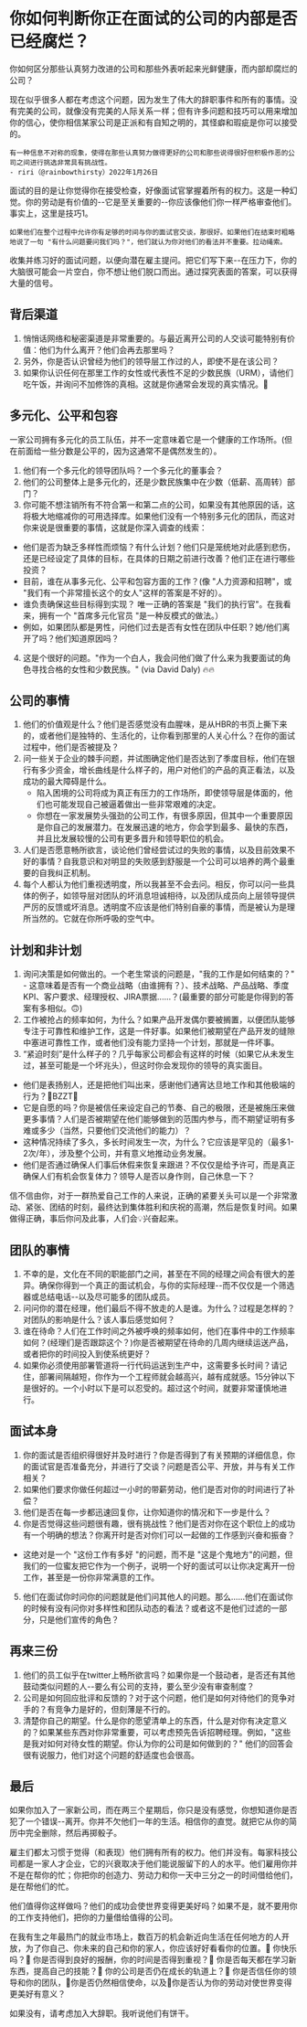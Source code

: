 # 你如何判断你正在面试的公司的内部是否已经腐烂？

你如何区分那些认真努力改进的公司和那些外表听起来光鲜健康，而内部却腐烂的公司？

现在似乎很多人都在考虑这个问题，因为发生了伟大的辞职事件和所有的事情。没有完美的公司，就像没有完美的人际关系一样；但有许多问题和技巧可以用来增加你的信心，使你相信某家公司是正派和有自知之明的，其怪癖和瑕疵是你可以接受的。

    有一种信息不对称的现象，使得在那些认真努力做得更好的公司和那些说得很好但积极作恶的公司之间进行挑选非常具有挑战性。
    - riri（@rainbowthirsty）2022年1月26日

面试的目的是让你觉得你在接受检查，好像面试官掌握着所有的权力。这是一种幻觉。你的劳动是有价值的--它是至关重要的--你应该像他们你一样严格审查他们。事实上，这里是技巧1。

    如果他们在整个过程中允许你有足够的时间与你的面试官交谈，那很好。如果他们在结束时粗略地说了一句 "有什么问题要问我们吗？"，他们就认为你对他们的看法并不重要。拉动绳索。

收集并练习好的面试问题，以便向潜在雇主提问。把它们写下来--在压力下，你的大脑很可能会一片空白，你不想让他们脱口而出。通过探究表面的答案，可以获得大量的信号。

## 背后渠道

1. 悄悄话网络和秘密渠道是非常重要的。与最近离开公司的人交谈可能特别有价值：他们为什么离开？他们会再去那里吗？
2. 另外，你是否认识曾经为他们的领导层工作过的人，即使不是在该公司？
3. 如果你认识任何在那里工作的女性或代表性不足的少数民族（URM），请他们吃午饭，并询问不加修饰的真相。这就是你通常会发现的真实情况。🥂

## 多元化、公平和包容

一家公司拥有多元化的员工队伍，并不一定意味着它是一个健康的工作场所。(但在前面给一些分数是公平的，因为这通常不是偶然发生的）。


1. 他们有一个多元化的领导团队吗？一个多元化的董事会？
2. 他们的公司整体上是多元化的，还是少数民族集中在少数（低薪、高周转）部门？
3. 你可能不想注销所有不符合第一和第二点的公司，如果没有其他原因的话，这将极大地缩减你的可用选择库。如果他们没有一个特别多元化的团队，而这对你来说是很重要的事情，这就是你深入调查的线索：

* 他们是否为缺乏多样性而烦恼？有什么计划？他们只是笼统地对此感到悲伤，还是已经设定了具体的目标，在具体的日期之前进行改善？他们正在进行哪些投资？
* 目前，谁在从事多元化、公平和包容方面的工作？(像 "人力资源和招聘"，或 "我们有一个非常擅长这个的女人"这样的答案是不好的）。
* 谁负责确保这些目标得到实现？ 唯一正确的答案是 "我们的执行官"。在我看来，拥有一个 "首席多元化官员 "是一种反模式的做法。）
* 例如，如果团队都是男性，问他们过去是否有女性在团队中任职？她/他们离开了吗？他们知道原因吗？

4. 这是个很好的问题。"作为一个白人，我会问他们做了什么来为我要面试的角色寻找合格的女性和少数民族。" (via David Daly) 🔥🔥

## 公司的事情

1. 他们的价值观是什么？他们是否感觉没有血腥味，是从HBR的书页上撕下来的，或者他们是独特的、生活化的，让你看到那里的人关心什么？在你的面试过程中，他们是否被提及？
2. 问一些关于企业的棘手问题，并试图确定他们是否达到了季度目标，他们在银行有多少资金，增长曲线是什么样子的，用户对他们的产品的真正看法，以及成功的最大障碍是什么。
    * 陷入困境的公司将成为真正有压力的工作场所，即使领导层是体面的，他们也可能发现自己被逼着做出一些非常艰难的决定。
    * 你想在一家发展势头强劲的公司工作，有很多原因，但其中一个重要原因是你自己的发展潜力。在发展迅速的地方，你会学到最多、最快的东西，并且比发展较慢的公司有更多晋升和领导职位的机会。
3. 人们是否愿意畅所欲言，谈论他们曾经尝试过的失败的事情，以及目前效果不好的事情？自我意识和对明显的失败感到舒服是一个公司可以培养的两个最重要的自我纠正机制。
4. 每个人都认为他们重视透明度，所以我甚至不会去问。相反，你可以问一些具体的例子，如领导层对团队的坏消息坦诚相待，以及团队成员向上层领导提供严厉的反馈或坏消息。透明度不应该是他们特别自豪的事情，而是被认为是理所当然的。它就在你所呼吸的空气中。

## 计划和非计划

1. 询问决策是如何做出的。一个老生常谈的问题是，"我的工作是如何结束的？" - 这意味着是否有一个商业战略（由谁拥有？）、技术战略、产品战略、季度KPI、客户要求、经理授权、JIRA票据......？(最重要的部分可能是你得到的答案有多相似。🙃)
2. 工作被抢占的频率如何，为什么？如果产品开发偶尔要被搁置，以便团队能够专注于可靠性和维护工作，这是一件好事。如果他们被期望在产品开发的缝隙中塞进可靠性工作，或者他们没有能力坚持一个计划，那就是一件坏事。
3. “紧迫时刻”是什么样子的？几乎每家公司都会有这样的时候（如果它从未发生过，甚至可能是一个坏兆头），但这时你会发现你的领导的真实面目。
* 他们是表扬别人，还是把他们叫出来，感谢他们通宵达旦地工作和其他极端的行为？🚨BZZT🚨
* 它是自愿的吗？你是被信任来设定自己的节奏、自己的极限，还是被施压来做更多事情？人们是否被期望在他们能够做到的范围内参与，而不期望证明有多难或多少（当然，只要他们交流他们的能力）？
* 这种情况持续了多久，多长时间发生一次，为什么？它应该是罕见的（最多1-2次/年），涉及整个公司，并有意义地推动业务发展。
* 他们是否通过确保人们事后休假来恢复来跟进？不仅仅是给予许可，而是真正确保人们有机会恢复体力？领导人是否以身作则，自己休息一下？

信不信由你，对于一群热爱自己工作的人来说，正确的紧要关头可以是一个非常激动、紧张、团结的时刻，最终达到集体胜利和庆祝的高潮，然后是恢复时间。如果做得正确，事后你问及此事，人们会💡兴奋起来。

## 团队的事情

1. 不幸的是，文化在不同的职能部门之间，甚至在不同的经理之间会有很大的差异。确保你得到一个真正的面试机会，与你的实际经理--而不仅仅是一个筛选器或总结电话--以及尽可能多的团队成员。
2. 问问你的潜在经理，他们最后不得不放走的人是谁。为什么？过程是怎样的？对团队的影响是什么？该人事后感觉如何？
3. 谁在待命？人们在工作时间之外被呼唤的频率如何，他们在事件中的工作频率如何？(经理们是否跟踪这个？)你是否被期望在待命的几周内继续运送产品，或者把你的时间投入到使系统更好？
4. 如果你必须使用部署管道将一行代码运送到生产中，这需要多长时间？请记住，部署间隔越短，你作为一个工程师就会越高兴，越有成就感。15分钟以下是很好的。一个小时以下是可以忍受的。超过这个时间，就要非常谨慎地进行。

## 面试本身

1. 你的面试是否组织得很好并及时进行？你是否得到了有关预期的详细信息，你的面试官是否准备充分，并进行了交谈？问题是否公平、开放，并与有关工作相关？
2. 如果他们要求你做任何超过一小时的带薪劳动，他们是否对你的时间进行了补偿？
3. 他们是否在每一步都迅速回复你，让你知道你的情况和下一步是什么？
4. 你是否觉得这些问题很有趣，很有挑战性？他们是否对你在这个职位上的成功有一个明确的想法？你离开时是否对你们可以一起做的工作感到兴奋和振奋？
* 这绝对是一个 "这份工作有多好 "的问题，而不是 "这是个鬼地方"的问题，但我们的一位蜜友把它作为一个例子，说明一个好的面试可以让你决定离开一份工作，甚至是一份你非常满意的工作。
5. 他们在面试你时问你的问题就是他们问其他人的问题。那么......他们在面试你的时候有没有问你对多样性和团队动态的看法？或者这不是他们过滤的一部分，只是他们宣传的角色？

## 再来三份

1. 他们的员工似乎在twitter上畅所欲言吗？如果你是一个鼓动者，是否还有其他鼓动类似问题的人--要么有公司的支持，要么至少没有审查制度？
2. 公司是如何回应批评和反馈的？对于这个问题，他们是如何对待他们的竞争对手的？有竞争力是好的，但刻薄是不行的。
3. 清楚你自己的期望。什么是你的愿望清单上的东西，什么是对你有决定意义的？如果某些东西对你非常重要，可以考虑预先告诉招聘经理。例如，"这些是我对如何对待女性的期望。你认为你的公司是如何做到的？" 他们的回答会很有说服力，他们对这个问题的舒适度也会很高。

## 最后

如果你加入了一家新公司，而在两三个星期后，你只是没有感觉，你想知道你是否犯了一个错误--离开。你并不欠他们一年的生活。相信你的直觉。就把它从你的简历中完全删除，然后再掷骰子。

雇主们都太习惯于觉得（和表现）他们拥有所有的权力。他们并没有。每家科技公司都是一家人才企业，它的兴衰取决于他们能说服留下的人的水平。他们雇用你并不是在帮你的忙；你把你的创造力、劳动力和你一天中三分之一的时间借给他们，是在帮他们的忙。

他们值得你这样做吗？他们的成功会使世界变得更美好吗？如果不是，就不要用你的工作支持他们，把你的力量借给值得的公司。

在我有生之年最热门的就业市场上，数百万的机会新近向生活在任何地方的人开放，为了你自己、你未来的自己和你的家人，你应该好好看看你的位置。🍄 你快乐吗？🍄 你是否得到良好的报酬，你的时间是否得到重视？🍄 你是否每天都在学习新东西，提高自己的技能？🍄 你的公司是否仍在成长的轨道上？🍄 你是否信任你的领导和你的团队，🍄你是否仍然相信使命，以及🍄你是否认为你的劳动对使世界变得更美好有意义？

如果没有，请考虑加入大辞职。我听说他们有饼干。
